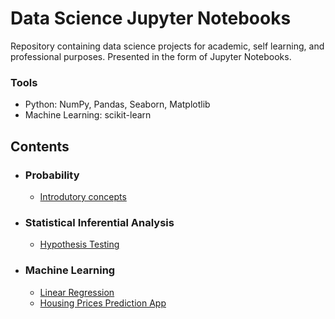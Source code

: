# Data Science Jupyter Notebooks

Repository containing data science projects for academic, self learning, and professional purposes. Presented in the form of Jupyter Notebooks.

### Tools

- Python: NumPy, Pandas, Seaborn, Matplotlib
- Machine Learning: scikit-learn

## Contents
- ### Probability
    - [Introdutory concepts](https://github.com/matheuscamposmt/portfolio/tree/main/Probability)
  
- ### Statistical Inferential Analysis
    - [Hypothesis Testing](https://github.com/matheuscamposmt/portfolio/blob/main/Statistical%20Inference%20Analysis/NBA/hypothesis_testing.ipynb)

- ### Machine Learning
    - [Linear Regression](https://github.com/matheuscamposmt/portfolio/blob/main/Machine%20Learning/linear_regression.ipynb/)
    - [Housing Prices Prediction App](https://housing-prices-prediction.streamlit.app/)
